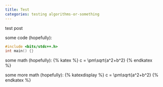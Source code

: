 ```yaml
---
title: Test
categories: testing algorithms-or-something
---
```


test post

some code (hopefully):
```cpp
#include <bits/stdc++.h>
int main() {}
```

some math (hopefully):
{% katex %}
c = \pm\sqrt{a^2+b^2}
{% endkatex %}

some more math (hopefully):
{% katexdisplay %}
c = \pm\sqrt{a^2+b^2}
{% endkatex %}
